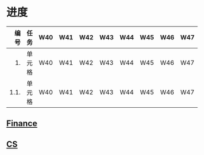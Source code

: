# 进度



|编号|任务|W40|W41|W42|W43|W44|W45|W46|W47|W48|W49|W50|W51|W52|
|-:  |:-:|:-:| :-:|:-:|:-:|:-:|:-:|:-:|:-:|:-:|:-:|:-:|:-:|:-:|
| 1.  | 单元格 |W40|W41|W42|W43|W44|W45|W46|W47|W48|W49|W50|W51|W52|
| 1.1.  | 单元格 |W40|W41|W42|W43|W44|W45|W46|W47|W48|W49|W50|W51|W52|




## [Finance](https://roy2313.github.io/finance/)
## [CS](https://roy2313.github.io/cs/)
